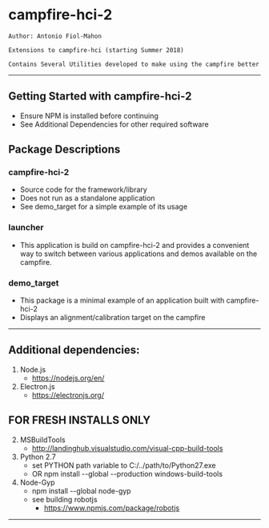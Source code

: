 # campfire-hci-2

	Author: Antonio Fiol-Mahon
	
	Extensions to campfire-hci (starting Summer 2018)

	Contains Several Utilities developed to make using the campfire better
___

## Getting Started with campfire-hci-2
- Ensure NPM is installed before continuing
- See Additional Dependencies for other required software

## Package Descriptions

### campfire-hci-2
- Source code for the framework/library
- Does not run as a standalone application
- See demo_target for a simple example of its usage

### launcher
- This application is build on campfire-hci-2 and provides a convenient way to switch between various applications and demos available on the campfire.

### demo_target
- This package is a minimal example of an application built with campfire-hci-2
- Displays an alignment/calibration target on the campfire
___

## Additional dependencies:
1. Node.js
	- https://nodejs.org/en/
2. Electron.js
	- https://electronjs.org/

FOR FRESH INSTALLS ONLY
-------------------
2. MSBuildTools
	- http://landinghub.visualstudio.com/visual-cpp-build-tools
2. Python 2.7
	- set PYTHON path variable to C:/../path/to/Python27.exe
	- OR npm install --global --production windows-build-tools
3. Node-Gyp
	- npm install --global node-gyp
	- see building robotjs
		- https://www.npmjs.com/package/robotjs
--------------------
